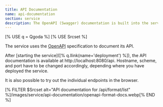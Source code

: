 ```yaml
---
title: API Documentation
name: api-documentation
section: service
description: The OpenAPI (Swagger) documentation is built into the server.
---
```

<!--qgoda-no-xgettext-->
[% USE q = Qgoda %]
[% USE Srcset %]
<!--/qgoda-no-xgettext-->

The service uses the [OpenAPI](https://www.openapis.org/) specification to
document its API.

After [starting the service]([% q.llink(name='deployment') %]), the API
documentation is available at http://localhost:8080/api. Hostname, scheme,
and port have to be changed accordingly, depending where you have deployed
the service.

It is also possible to try out the individual endpoints in the browser.

[% FILTER $Srcset alt="API documentation for /api/format/list" %]/images/service/api-documentation/openapi-format-docs.webp[% END %] 
